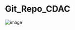 # Git_Repo_CDAC
![image](https://user-images.githubusercontent.com/110655425/189103929-b939d16c-6a09-4c02-94f4-8a2bebbe3d73.jpeg)
